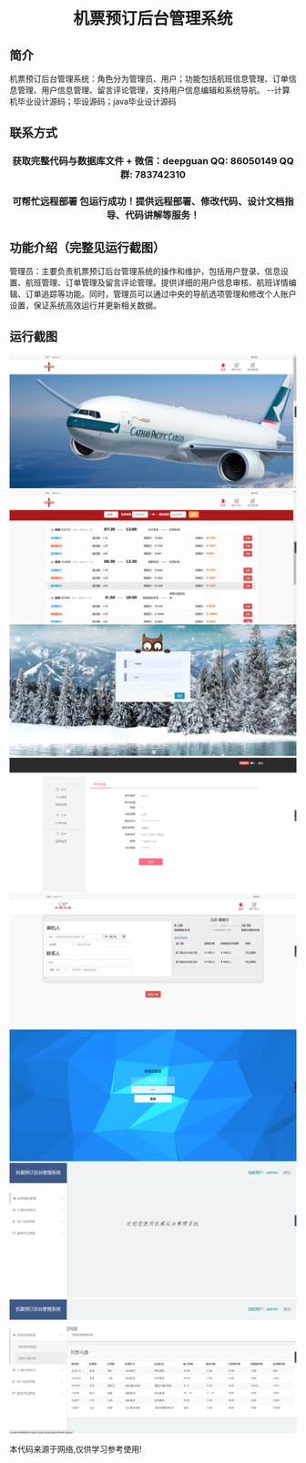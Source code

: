 <p><h1 align="center">机票预订后台管理系统</h1></p>

## 简介
机票预订后台管理系统：角色分为管理员、用户；功能包括航班信息管理、订单信息管理、用户信息管理、留言评论管理，支持用户信息编辑和系统导航。    --计算机毕业设计源码；毕设源码；java毕业设计源码


## 联系方式
<p><h3 align="center">获取完整代码与数据库文件 + 微信：deepguan QQ: 86050149 QQ群: 783742310</h3></p>
<p><h3 align="center">可帮忙远程部署 包运行成功！提供远程部署、修改代码、设计文档指导、代码讲解等服务！</h3></p>

## 功能介绍（完整见运行截图）
管理员：主要负责机票预订后台管理系统的操作和维护，包括用户登录、信息设置、航班管理、订单管理及留言评论管理。提供详细的用户信息审核、航班详情编辑、订单追踪等功能。同时，管理员可以通过中央的导航选项管理和修改个人账户设置，保证系统高效运行并更新相关数据。


## 运行截图
![](imgs/588112-20220622111843867-1103567007.png)
![](imgs/588112-20220622111854332-17440661.png)
![](imgs/588112-20220622111903651-106298785.png)
![](imgs/588112-20220622111909723-1821244419.png)
![](imgs/588112-20220622111913893-703032958.png)
![](imgs/588112-20220622111917748-1624857426.png)
![](imgs/588112-20220622111921327-1688954814.png)
![](imgs/588112-20220622111925171-1792534422.png)

<p>本代码来源于网络,仅供学习参考使用!</p>
